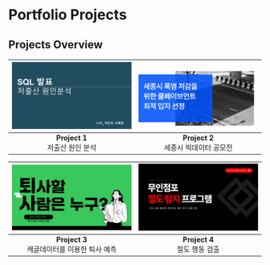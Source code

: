 # Portfolio Projects

## Projects Overview

| ![SQL_표지](SQL_표지.png) | ![Project 2 Thumbnail](공모전_표지.png) |
|:---------------------------------------:|:---------------------------------------:|
| **Project 1**<br>저출산 원인 분석 | **Project 2**<br>세종시 빅데이터 공모전 |

| ![Project 3 Thumbnail](퇴사예측_표지.png) | ![Project 4 Thumbnail](절도탐지_표지.png) |
|:---------------------------------------:|:---------------------------------------:|
| **Project 3**<br>캐글데이터를 이용한 퇴사 예측 | **Project 4**<br>절도 행동 검출 |
